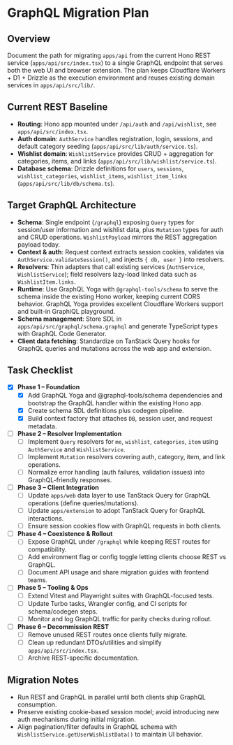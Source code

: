 # GraphQL Migration Plan

## Overview

Document the path for migrating `apps/api` from the current Hono REST service (`apps/api/src/index.tsx`) to a single GraphQL endpoint that serves both the web UI and browser extension. The plan keeps Cloudflare Workers + D1 + Drizzle as the execution environment and reuses existing domain services in `apps/api/src/lib/`.

## Current REST Baseline

- **Routing**: Hono app mounted under `/api/auth` and `/api/wishlist`, see `apps/api/src/index.tsx`.
- **Auth domain**: `AuthService` handles registration, login, sessions, and default category seeding (`apps/api/src/lib/auth/service.ts`).
- **Wishlist domain**: `WishlistService` provides CRUD + aggregation for categories, items, and links (`apps/api/src/lib/wishlist/service.ts`).
- **Database schema**: Drizzle definitions for `users`, `sessions`, `wishlist_categories`, `wishlist_items`, `wishlist_item_links` (`apps/api/src/lib/db/schema.ts`).

## Target GraphQL Architecture

- **Schema**: Single endpoint (`/graphql`) exposing `Query` types for session/user information and wishlist data, plus `Mutation` types for auth and CRUD operations. `WishlistPayload` mirrors the REST aggregation payload today.
- **Context & auth**: Request context extracts session cookies, validates via `AuthService.validateSession()`, and injects `{ db, user }` into resolvers.
- **Resolvers**: Thin adapters that call existing services (`AuthService`, `WishlistService`); field resolvers lazy-load linked data such as `WishlistItem.links`.
- **Runtime**: Use GraphQL Yoga with `@graphql-tools/schema` to serve the schema inside the existing Hono worker, keeping current CORS behavior. GraphQL Yoga provides excellent Cloudflare Workers support and built-in GraphiQL playground.
- **Schema management**: Store SDL in `apps/api/src/graphql/schema.graphql` and generate TypeScript types with GraphQL Code Generator.
- **Client data fetching**: Standardize on TanStack Query hooks for GraphQL queries and mutations across the web app and extension.

## Task Checklist

- [x] **Phase 1 – Foundation**
  - [x] Add GraphQL Yoga and @graphql-tools/schema dependencies and bootstrap the GraphQL handler within the existing Hono app.
  - [x] Create schema SDL definitions plus codegen pipeline.
  - [x] Build context factory that attaches `DB`, session user, and request metadata.
- [ ] **Phase 2 – Resolver Implementation**
  - [ ] Implement `Query` resolvers for `me`, `wishlist`, `categories`, `item` using `AuthService` and `WishlistService`.
  - [ ] Implement `Mutation` resolvers covering auth, category, item, and link operations.
  - [ ] Normalize error handling (auth failures, validation issues) into GraphQL-friendly responses.
- [ ] **Phase 3 – Client Integration**
  - [ ] Update `apps/web` data layer to use TanStack Query for GraphQL operations (define queries/mutations).
  - [ ] Update `apps/extension` to adopt TanStack Query for GraphQL interactions.
  - [ ] Ensure session cookies flow with GraphQL requests in both clients.
- [ ] **Phase 4 – Coexistence & Rollout**
  - [ ] Expose GraphQL under `/graphql` while keeping REST routes for compatibility.
  - [ ] Add environment flag or config toggle letting clients choose REST vs GraphQL.
  - [ ] Document API usage and share migration guides with frontend teams.
- [ ] **Phase 5 – Tooling & Ops**
  - [ ] Extend Vitest and Playwright suites with GraphQL-focused tests.
  - [ ] Update Turbo tasks, Wrangler config, and CI scripts for schema/codegen steps.
  - [ ] Monitor and log GraphQL traffic for parity checks during rollout.
- [ ] **Phase 6 – Decommission REST**
  - [ ] Remove unused REST routes once clients fully migrate.
  - [ ] Clean up redundant DTOs/utilities and simplify `apps/api/src/index.tsx`.
  - [ ] Archive REST-specific documentation.

## Migration Notes

- Run REST and GraphQL in parallel until both clients ship GraphQL consumption.
- Preserve existing cookie-based session model; avoid introducing new auth mechanisms during initial migration.
- Align pagination/filter defaults in GraphQL schema with `WishlistService.getUserWishlistData()` to maintain UI behavior.
